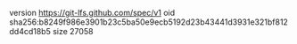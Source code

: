 version https://git-lfs.github.com/spec/v1
oid sha256:b8249f986e3901b23c5ba50e9ecb5192d23b43441d3931e321bf812dd4cd18b5
size 27058
